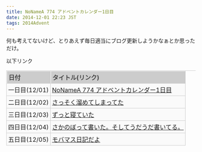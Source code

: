 ```yaml
---
title: NoNameA 774 アドベントカレンダー1日目
date: 2014-12-01 22:23 JST
tags: 2014Advent
---
```


何も考えてないけど、とりあえず毎日適当にブログ更新しようかなぁとか思っただけ。

以下リンク

<style>
.table{
width:100%;
border-collapse: separate;
border-spacing: 0px;
border-top: 1px solid #ccc;
border-left: 1px solid #ccc;
}
.table th{
padding: 4px;
text-align: left;
vertical-align: top;
color: #444;
background-color: #ccc;
border-top: 1px solid #fff;
border-left: 1px solid #fff;
border-right: 1px solid #ccc;
border-bottom: 1px solid #ccc;
}
.table td{
padding: 4px;
background-color: #fafafa;
border-right: 1px solid #ccc;
border-bottom: 1px solid #ccc;
}
</style>
<table class="table">
<tr><th>日付</th><th>タイトル(リンク)</th></tr>
<tr><td>一日目(12/01)</td> <td><a href="/blog/2014/12/01/advent.html">NoNameA 774 アドベントカレンダー1日目</a></td></tr>
<tr><td>二日目(12/02)</td> <td><a href="/blog/2014/12/02/advent.html">さっそく溜めてしまってた</a></td></tr>
<tr><td>三日目(12/03)</td> <td><a href="/blog/2014/12/03/advent.html">ずっと寝ていた</a></td></tr>
<tr><td>四日目(12/04)</td> <td><a href="/blog/2014/12/04/advent.html">さかのぼって書いた。そしてうだうだ書いてる。</a></td></tr>
<tr><td>五日目(12/05)</td> <td><a href="/blog/2014/12/05/advent.html">モバマス日記だよ</a></td></tr>
</table>
